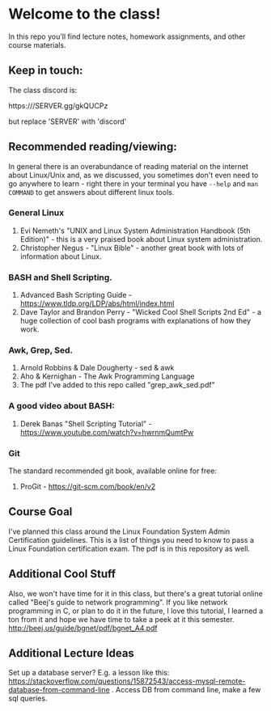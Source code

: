 # Welcome to the class!

In this repo you'll find lecture notes, homework assignments, and other course materials.

## Keep in touch:

The class discord is:

https:///SERVER.gg/gkQUCPz

but replace 'SERVER' with 'discord'

## Recommended reading/viewing:
In general there is an overabundance of reading material on the internet about Linux/Unix and, as we discussed, you sometimes don't even need to go anywhere to learn - right there in your terminal you have `--help` and `man COMMAND` to get answers about different linux tools. 

### General Linux
1. Evi Nemeth's "UNIX and Linux System Administration Handbook (5th Edition)" - this is a very praised book about Linux system administration.
2. Christopher Negus - "Linux Bible" - another great book with lots of information about Linux.

### BASH and Shell Scripting.
1. Advanced Bash Scripting Guide - https://www.tldp.org/LDP/abs/html/index.html
2. Dave Taylor and Brandon Perry - "Wicked Cool Shell Scripts 2nd Ed" - a huge collection of cool bash programs with explanations of how they work. 

### Awk, Grep, Sed.
1. Arnold Robbins & Dale Dougherty - sed & awk
2. Aho & Kernighan - The Awk Programming Language
3. The pdf I've added to this repo called "grep_awk_sed.pdf"

### A good video about BASH:
1. Derek Banas "Shell Scripting Tutorial" - https://www.youtube.com/watch?v=hwrnmQumtPw

### Git
The standard recommended git book, available online for free:
1. ProGit - https://git-scm.com/book/en/v2

## Course Goal
I've planned this class around the Linux Foundation System Admin Certification guidelines. This is a list of things you need to know to pass a Linux Foundation certification exam. The pdf is in this repository as well.

## Additional Cool  Stuff
Also, we won't have time for it in this class, but there's a great tutorial online called "Beej's guide to network programming". If you like network programming in C, or plan to do it in the future, I love this tutorial, I learned a ton from it and hope we have time to take a peek at it this semester. http://beej.us/guide/bgnet/pdf/bgnet_A4.pdf

## Additional Lecture Ideas
Set up a database server? E.g. a lesson like this: https://stackoverflow.com/questions/15872543/access-mysql-remote-database-from-command-line . Access DB from command line, make a few sql queries.

